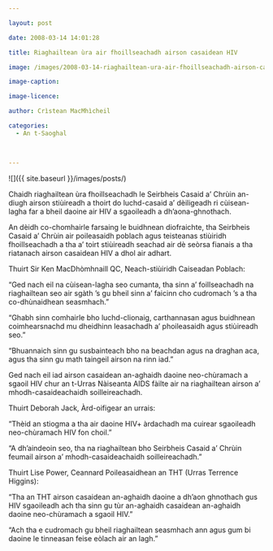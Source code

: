 ```yaml
---

layout: post

date: 2008-03-14 14:01:28

title: Riaghailtean ùra air fhoillseachadh airson casaidean HIV

image: /images/2008-03-14-riaghailtean-ura-air-fhoillseachadh-airson-casaidean-hiv.webp

image-caption:

image-licence:

author: Crìstean MacMhìcheil

categories:
  - An t-Saoghal
  


---
```


![]({{ site.baseurl }}/images/posts/)

Chaidh riaghailtean ùra fhoillseachadh le Seirbheis Casaid a’ Chrùin an-diugh airson stiùireadh a thoirt do luchd-casaid a’ dèiligeadh ri cùisean-lagha far a bheil daoine air HIV a sgaoileadh a dh’aona-ghnothach.

<!--more-->

An dèidh co-chomhairle farsaing le buidhnean diofraichte, tha Seirbheis Casaid a’ Chrùin air poileasaidh poblach agus teisteanas stiùiridh fhoillseachadh a tha a’ toirt stiùireadh seachad air dè seòrsa fianais a tha riatanach airson casaidean HIV a dhol air adhart.

Thuirt Sir Ken MacDhòmhnaill QC, Neach-stiùiridh Caiseadan Poblach:

“Ged nach eil na cùisean-lagha seo cumanta, tha sinn a’ foillseachadh na riaghailtean seo air sgàth ’s gu bheil sinn a’ faicinn cho cudromach ’s a tha co-dhùnaidhean seasmhach.”

“Ghabh sinn comhairle bho luchd-clionaig, carthannasan agus buidhnean coimhearsnachd mu dheidhinn leasachadh a’ phoileasaidh agus stiùireadh seo.”

“Bhuannaich sinn gu susbainteach bho na beachdan agus na draghan aca, agus tha sinn gu math taingeil airson na rinn iad.”

Ged nach eil iad airson casaidean an-aghaidh daoine neo-chùramach a sgaoil HIV chur an t-Urras Nàiseanta AIDS fàilte air na riaghailtean airson a’ mhodh-casaideachaidh soilleireachadh.

Thuirt Deborah Jack, Àrd-oifigear an urrais:

“Thèid an stiogma a tha air daoine HIV+ àrdachadh ma cuirear sgaoileadh neo-chùramach HIV fon choil.”

“A dh’aindeoin seo, tha na riaghailtean bho Seirbheis Casaid a’ Chrùin feumail airson a’ mhodh-casaideachaidh soilleireachadh.”

Thuirt Lise Power, Ceannard Poileasaidhean an THT (Urras Terrence Higgins):

“Tha an THT airson casaidean an-aghaidh daoine a dh’aon ghnothach gus HIV sgaoileadh ach tha sinn gu tùr an-aghaidh casaidean an-aghaidh daoine neo-chùramach a sgaoil HIV.”

“Ach tha e cudromach gu bheil riaghailtean seasmhach ann agus gum bi daoine le tinneasan feise eòlach air an lagh.”
